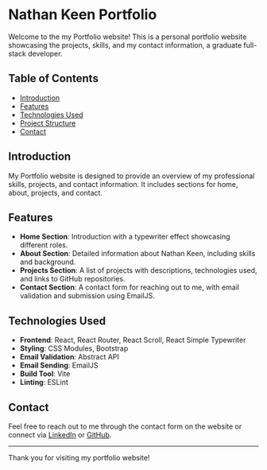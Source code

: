 # Nathan Keen Portfolio

Welcome to the my Portfolio website! This is a personal portfolio website showcasing the projects, skills, and my contact information, a graduate full-stack developer.

## Table of Contents

- [Introduction](#introduction)
- [Features](#features)
- [Technologies Used](#technologies-used)
- [Project Structure](#project-structure)
- [Contact](#contact)

## Introduction

My Portfolio website is designed to provide an overview of my professional skills, projects, and contact information. It includes sections for home, about, projects, and contact.

## Features

- **Home Section**: Introduction with a typewriter effect showcasing different roles.
- **About Section**: Detailed information about Nathan Keen, including skills and background.
- **Projects Section**: A list of projects with descriptions, technologies used, and links to GitHub repositories.
- **Contact Section**: A contact form for reaching out to me, with email validation and submission using EmailJS.

## Technologies Used

- **Frontend**: React, React Router, React Scroll, React Simple Typewriter
- **Styling**: CSS Modules, Bootstrap
- **Email Validation**: Abstract API
- **Email Sending**: EmailJS
- **Build Tool**: Vite
- **Linting**: ESLint

## Contact

Feel free to reach out to me through the contact form on the website or connect via [LinkedIn](https://www.linkedin.com/in/nathan-keen-developer/) or [GitHub](https://github.com/keennathan).

---

Thank you for visiting my portfolio website!